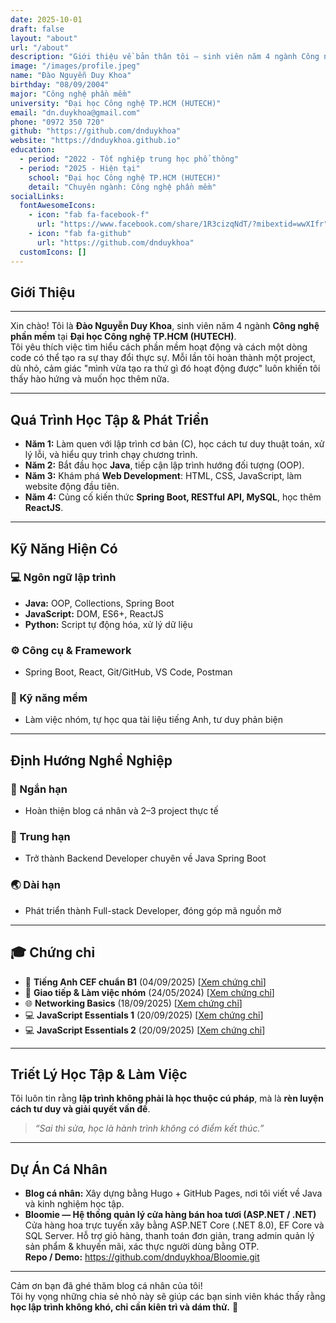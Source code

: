 ```yaml
---
date: 2025-10-01
draft: false
layout: "about"
url: "/about"
description: "Giới thiệu về bản thân tôi – sinh viên năm 4 ngành Công nghệ phần mềm."
image: "/images/profile.jpeg"
name: "Đào Nguyễn Duy Khoa"
birthday: "08/09/2004"
major: "Công nghệ phần mềm"
university: "Đại học Công nghệ TP.HCM (HUTECH)"
email: "dn.duykhoa@gmail.com"
phone: "0972 350 720"
github: "https://github.com/dnduykhoa"
website: "https://dnduykhoa.github.io"
education:
  - period: "2022 - Tốt nghiệp trung học phổ thông"
  - period: "2025 - Hiện tại"
    school: "Đại học Công nghệ TP.HCM (HUTECH)"
    detail: "Chuyên ngành: Công nghệ phần mềm"
socialLinks:
  fontAwesomeIcons:
    - icon: "fab fa-facebook-f"
      url: "https://www.facebook.com/share/1R3cizqNdT/?mibextid=wwXIfr"
    - icon: "fab fa-github"
      url: "https://github.com/dnduykhoa"
  customIcons: []
---
```


## Giới Thiệu

---

Xin chào! Tôi là **Đào Nguyễn Duy Khoa**, sinh viên năm 4 ngành **Công nghệ phần mềm** tại **Đại học Công nghệ TP.HCM (HUTECH)**.  
Tôi yêu thích việc tìm hiểu cách phần mềm hoạt động và cách một dòng code có thể tạo ra sự thay đổi thực sự. Mỗi lần tôi hoàn thành một project, dù nhỏ, cảm giác "mình vừa tạo ra thứ gì đó hoạt động được" luôn khiến tôi thấy hào hứng và muốn học thêm nữa.

---

## Quá Trình Học Tập & Phát Triển

- **Năm 1:** Làm quen với lập trình cơ bản (C), học cách tư duy thuật toán, xử lý lỗi, và hiểu quy trình chạy chương trình.  
- **Năm 2:** Bắt đầu học **Java**, tiếp cận lập trình hướng đối tượng (OOP).  
- **Năm 3:** Khám phá **Web Development**: HTML, CSS, JavaScript, làm website động đầu tiên.  
- **Năm 4:** Củng cố kiến thức **Spring Boot, RESTful API, MySQL**, học thêm **ReactJS**.

---

## Kỹ Năng Hiện Có

### 💻 Ngôn ngữ lập trình
- **Java:** OOP, Collections, Spring Boot
- **JavaScript:** DOM, ES6+, ReactJS
- **Python:** Script tự động hóa, xử lý dữ liệu

### ⚙️ Công cụ & Framework
- Spring Boot, React, Git/GitHub, VS Code, Postman

### 🌱 Kỹ năng mềm
- Làm việc nhóm, tự học qua tài liệu tiếng Anh, tư duy phản biện

---

## Định Hướng Nghề Nghiệp

### 🎯 Ngắn hạn
- Hoàn thiện blog cá nhân và 2–3 project thực tế

### 🚀 Trung hạn
- Trở thành Backend Developer chuyên về Java Spring Boot

### 🌏 Dài hạn
- Phát triển thành Full-stack Developer, đóng góp mã nguồn mở

---

## 🎓 Chứng chỉ

- 🏅 **Tiếng Anh CEF chuẩn B1** (04/09/2025) [[Xem chứng chỉ](/images/EnglishB1.png)]
- 🤝 **Giao tiếp & Làm việc nhóm** (24/05/2024) [[Xem chứng chỉ](/pdf/Communication_Teamwork.pdf)]
- 🌐 **Networking Basics** (18/09/2025) [[Xem chứng chỉ](/pdf/NetworkingBasics.pdf)]
- 💻 **JavaScript Essentials 1** (20/09/2025) [[Xem chứng chỉ](/pdf/JavaScriptEssentials1.pdf)]
- 💻 **JavaScript Essentials 2** (20/09/2025) [[Xem chứng chỉ](/pdf/JavaScriptEssentials2.pdf)]

---

## Triết Lý Học Tập & Làm Việc

Tôi luôn tin rằng **lập trình không phải là học thuộc cú pháp**, mà là **rèn luyện cách tư duy và giải quyết vấn đề**.  
> *“Sai thì sửa, học là hành trình không có điểm kết thúc.”*

---

## Dự Án Cá Nhân

- **Blog cá nhân:** Xây dựng bằng Hugo + GitHub Pages, nơi tôi viết về Java và kinh nghiệm học tập.  
- **Bloomie — Hệ thống quản lý cửa hàng bán hoa tươi (ASP.NET / .NET)**  
  Cửa hàng hoa trực tuyến xây bằng ASP.NET Core (.NET 8.0), EF Core và SQL Server. Hỗ trợ giỏ hàng, thanh toán đơn giản, trang admin quản lý sản phẩm & khuyến mãi, xác thực người dùng bằng OTP.  
  **Repo / Demo:** https://github.com/dnduykhoa/Bloomie.git

---

Cảm ơn bạn đã ghé thăm blog cá nhân của tôi!  
Tôi hy vọng những chia sẻ nhỏ này sẽ giúp các bạn sinh viên khác thấy rằng **học lập trình không khó, chỉ cần kiên trì và dám thử.** 🚀